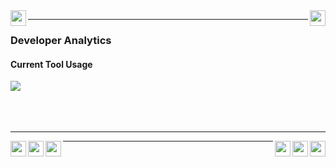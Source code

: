 <img src="https://williamgregorio.com/assets/logo.png" width="25" height="25" align="left"/>
<img src="https://williamgregorio.com/assets/logo.png" width="25" height="25" align="right"/>
<hr>


<div>
  <h3>Developer Analytics</h3>
      <div>
        <h4>Current Tool Usage</h4>
        <img align="center" src="https://github-readme-stats.vercel.app/api/top-langs/?username=williamgregorio&layout=pie&hide_title=true&langs_count=8&hide=html" />
      </div>
  <br>
</div>
<br>
<div>
<br>
<hr>
<img src="https://williamgregorio.com/assets/logo.png" width="25" height="25" align="right"/>
<img src="https://williamgregorio.com/assets/logo.png" width="25" height="25" align="left"/>
<img src="https://williamgregorio.com/assets/logo.png" width="25" height="25" align="right"/>
<img src="https://williamgregorio.com/assets/logo.png" width="25" height="25" align="left"/>
<img src="https://williamgregorio.com/assets/logo.png" width="25" height="25" align="right"/>
<img src="https://williamgregorio.com/assets/logo.png" width="25" height="25" align="left"/>
<hr>
